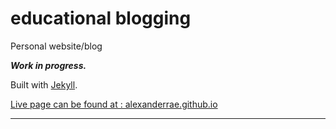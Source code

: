 # educational blogging

Personal website/blog

***Work in progress.***

Built with [Jekyll](https://github.com/jekyll/jekyll/).

[Live page can be found at : alexanderrae.github.io](https://www.alexanderrae.github.io)

***

